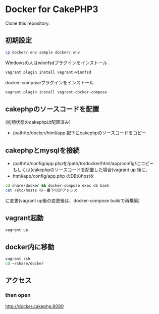# Docker for CakePHP3

Clone this repository.

初期設定
------------
```bash
cp docker/.env.sample docker/.env
```
Windowsの人はwinnfsdプラグインをインストール
```bash
vagrant plugin install vagrant-winnfsd
```
docker-composeプラグインをインストール
```bash
vagrant plugin install vagrant-docker-compose
```

cakephpのソースコードを配置
--------------------------------------
(初期状態のcakephpは配置済み)  
* /path/to/docker/html/app 配下にcakephpのソースコードをコピー

cakephpとmysqlを接続
----------------------------
* /path/to/config/app.phpを/path/to/docker/html/app/config/にコピー  
もしくは(cakephpのソースコードを配置した場合)vagrant up 後に、  
* html/app/config/app.php のDBのhostを  
```bash
cd share/docker && docker-compose exec db bash
cat /etc/hosts の一番下のIPアドレス
```
に変更(vagrant up後の変更後は、docker-compose buildで再構築)  

vagrant起動
--------------
```bash
vagrant up
```

docker内に移動
--------------
```bash
vagrant ssh
cd ~/share/docker
```

アクセス
---------------
### then open
http://docker.cakephp:8080

